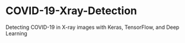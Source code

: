 # COVID-19-Xray-Detection
Detecting COVID-19 in X-ray images with Keras, TensorFlow, and Deep Learning
